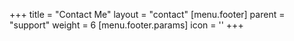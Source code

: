 +++
title = "Contact Me"
layout = "contact"
[menu.footer]
  parent = "support"
  weight = 6
  [menu.footer.params]
    icon = '<i class="fas fa-fw fa-info-circle"></i>'
+++
